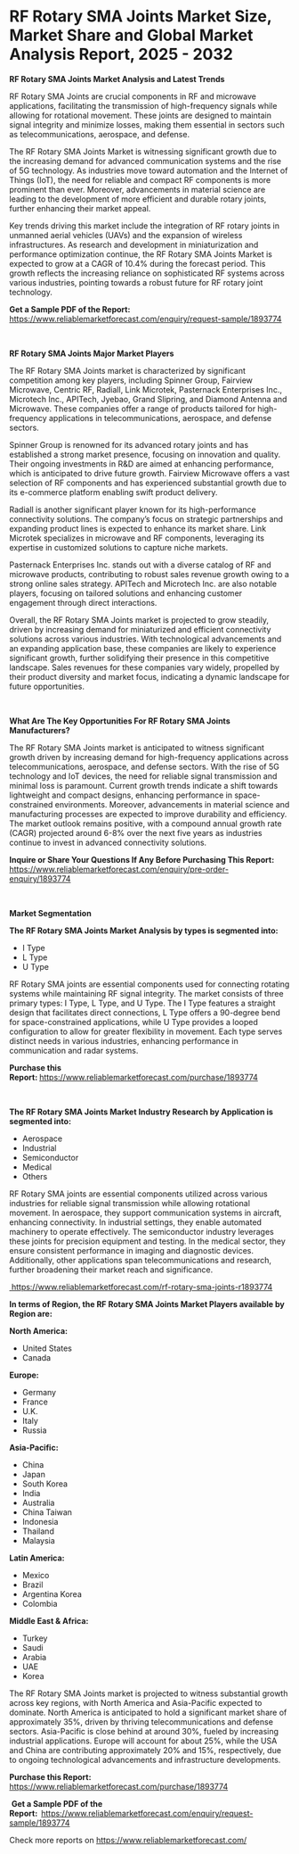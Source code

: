 <p><h1>RF Rotary SMA Joints Market Size, Market Share and Global Market Analysis Report, 2025 - 2032</h1></p><p><strong>RF Rotary SMA Joints Market Analysis and Latest Trends</strong></p>
<p><p>RF Rotary SMA Joints are crucial components in RF and microwave applications, facilitating the transmission of high-frequency signals while allowing for rotational movement. These joints are designed to maintain signal integrity and minimize losses, making them essential in sectors such as telecommunications, aerospace, and defense.</p><p>The RF Rotary SMA Joints Market is witnessing significant growth due to the increasing demand for advanced communication systems and the rise of 5G technology. As industries move toward automation and the Internet of Things (IoT), the need for reliable and compact RF components is more prominent than ever. Moreover, advancements in material science are leading to the development of more efficient and durable rotary joints, further enhancing their market appeal.</p><p>Key trends driving this market include the integration of RF rotary joints in unmanned aerial vehicles (UAVs) and the expansion of wireless infrastructures. As research and development in miniaturization and performance optimization continue, the RF Rotary SMA Joints Market is expected to grow at a CAGR of 10.4% during the forecast period. This growth reflects the increasing reliance on sophisticated RF systems across various industries, pointing towards a robust future for RF rotary joint technology.</p></p>
<p><strong>Get a Sample PDF of the Report:&nbsp;</strong> <a href="https://www.reliablemarketforecast.com/enquiry/request-sample/1893774?utm_campaign=2332&utm_medium=2&utm_source=Github&utm_content=ia&utm_term=13022025&utm_id=rf-rotary-sma-joints">https://www.reliablemarketforecast.com/enquiry/request-sample/1893774</a></p>
<p>&nbsp;</p>
<p><strong>RF Rotary SMA Joints Major Market Players</strong></p>
<p><p>The RF Rotary SMA Joints market is characterized by significant competition among key players, including Spinner Group, Fairview Microwave, Centric RF, Radiall, Link Microtek, Pasternack Enterprises Inc., Microtech Inc., APITech, Jyebao, Grand Slipring, and Diamond Antenna and Microwave. These companies offer a range of products tailored for high-frequency applications in telecommunications, aerospace, and defense sectors.</p><p>Spinner Group is renowned for its advanced rotary joints and has established a strong market presence, focusing on innovation and quality. Their ongoing investments in R&D are aimed at enhancing performance, which is anticipated to drive future growth. Fairview Microwave offers a vast selection of RF components and has experienced substantial growth due to its e-commerce platform enabling swift product delivery.</p><p>Radiall is another significant player known for its high-performance connectivity solutions. The company’s focus on strategic partnerships and expanding product lines is expected to enhance its market share. Link Microtek specializes in microwave and RF components, leveraging its expertise in customized solutions to capture niche markets.</p><p>Pasternack Enterprises Inc. stands out with a diverse catalog of RF and microwave products, contributing to robust sales revenue growth owing to a strong online sales strategy. APITech and Microtech Inc. are also notable players, focusing on tailored solutions and enhancing customer engagement through direct interactions.</p><p>Overall, the RF Rotary SMA Joints market is projected to grow steadily, driven by increasing demand for miniaturized and efficient connectivity solutions across various industries. With technological advancements and an expanding application base, these companies are likely to experience significant growth, further solidifying their presence in this competitive landscape. Sales revenues for these companies vary widely, propelled by their product diversity and market focus, indicating a dynamic landscape for future opportunities.</p></p>
<p>&nbsp;</p>
<p><strong>What Are The Key Opportunities For RF Rotary SMA Joints Manufacturers?</strong></p>
<p><p>The RF Rotary SMA Joints market is anticipated to witness significant growth driven by increasing demand for high-frequency applications across telecommunications, aerospace, and defense sectors. With the rise of 5G technology and IoT devices, the need for reliable signal transmission and minimal loss is paramount. Current growth trends indicate a shift towards lightweight and compact designs, enhancing performance in space-constrained environments. Moreover, advancements in material science and manufacturing processes are expected to improve durability and efficiency. The market outlook remains positive, with a compound annual growth rate (CAGR) projected around 6-8% over the next five years as industries continue to invest in advanced connectivity solutions.</p></p>
<p><strong>Inquire or Share Your Questions If Any Before Purchasing This Report:</strong> <a href="https://www.reliablemarketforecast.com/enquiry/pre-order-enquiry/1893774?utm_campaign=2332&utm_medium=2&utm_source=Github&utm_content=ia&utm_term=13022025&utm_id=rf-rotary-sma-joints">https://www.reliablemarketforecast.com/enquiry/pre-order-enquiry/1893774</a></p>
<p>&nbsp;</p>
<p><strong>Market Segmentation</strong></p>
<p><strong>The RF Rotary SMA Joints Market Analysis by types is segmented into:</strong></p>
<p><ul><li>I Type</li><li>L Type</li><li>U Type</li></ul></p>
<p><p>RF Rotary SMA joints are essential components used for connecting rotating systems while maintaining RF signal integrity. The market consists of three primary types: I Type, L Type, and U Type. The I Type features a straight design that facilitates direct connections, L Type offers a 90-degree bend for space-constrained applications, while U Type provides a looped configuration to allow for greater flexibility in movement. Each type serves distinct needs in various industries, enhancing performance in communication and radar systems.</p></p>
<p><strong>Purchase this Report:&nbsp;</strong><a href="https://www.reliablemarketforecast.com/purchase/1893774?utm_campaign=2332&utm_medium=2&utm_source=Github&utm_content=ia&utm_term=13022025&utm_id=rf-rotary-sma-joints">https://www.reliablemarketforecast.com/purchase/1893774</a></p>
<p>&nbsp;</p>
<p><strong>The RF Rotary SMA Joints Market Industry Research by Application is segmented into:</strong></p>
<p><ul><li>Aerospace</li><li>Industrial</li><li>Semiconductor</li><li>Medical</li><li>Others</li></ul></p>
<p><p>RF Rotary SMA joints are essential components utilized across various industries for reliable signal transmission while allowing rotational movement. In aerospace, they support communication systems in aircraft, enhancing connectivity. In industrial settings, they enable automated machinery to operate effectively. The semiconductor industry leverages these joints for precision equipment and testing. In the medical sector, they ensure consistent performance in imaging and diagnostic devices. Additionally, other applications span telecommunications and research, further broadening their market reach and significance.</p></p>
<p><a href="https://www.reliablemarketforecast.com/rf-rotary-sma-joints-r1893774?utm_campaign=2332&utm_medium=2&utm_source=Github&utm_content=ia&utm_term=13022025&utm_id=rf-rotary-sma-joints">&nbsp;https://www.reliablemarketforecast.com/rf-rotary-sma-joints-r1893774</a></p>
<p><strong>In terms of Region, the RF Rotary SMA Joints Market Players available by Region are:</strong></p>
<p>
    <p> <strong> North America: </strong>
        <ul>
            <li>United States</li>
            <li>Canada</li>
        </ul>
        </p> 
    <p> <strong> Europe: </strong>
        <ul>
            <li>Germany</li>
            <li>France</li>
            <li>U.K.</li>
            <li>Italy</li>
            <li>Russia</li>
        </ul>
        </p> 
    <p> <strong> Asia-Pacific: </strong>
        <ul>
            <li>China</li>
            <li>Japan</li>
            <li>South Korea</li>
            <li>India</li>
            <li>Australia</li>
            <li>China Taiwan</li>
            <li>Indonesia</li>
            <li>Thailand</li>
            <li>Malaysia</li>
        </ul>
        </p> 
    <p> <strong> Latin America: </strong>
        <ul>
            <li>Mexico</li>
            <li>Brazil</li>
            <li>Argentina Korea</li>
            <li>Colombia</li>
        </ul>
        </p> 
    <p> <strong> Middle East & Africa: </strong>
        <ul>
            <li>Turkey</li>
            <li>Saudi</li>
            <li>Arabia</li>
            <li>UAE</li>
            <li>Korea</li>
        </ul>
    </p>
    </p>
<p><p>The RF Rotary SMA Joints market is projected to witness substantial growth across key regions, with North America and Asia-Pacific expected to dominate. North America is anticipated to hold a significant market share of approximately 35%, driven by thriving telecommunications and defense sectors. Asia-Pacific is close behind at around 30%, fueled by increasing industrial applications. Europe will account for about 25%, while the USA and China are contributing approximately 20% and 15%, respectively, due to ongoing technological advancements and infrastructure developments.</p></p>
<p><strong>Purchase this Report: </strong><a href="https://www.reliablemarketforecast.com/purchase/1893774?utm_campaign=2332&utm_medium=2&utm_source=Github&utm_content=ia&utm_term=13022025&utm_id=rf-rotary-sma-joints">https://www.reliablemarketforecast.com/purchase/1893774</a></p>
<p>&nbsp;<strong>Get a Sample PDF of the Report:&nbsp;&nbsp;</strong><a href="https://www.reliablemarketforecast.com/enquiry/request-sample/1893774?utm_campaign=2332&utm_medium=2&utm_source=Github&utm_content=ia&utm_term=13022025&utm_id=rf-rotary-sma-joints">https://www.reliablemarketforecast.com/enquiry/request-sample/1893774</a></p>
<p><strong></strong></p>
<p>Check more reports on <a href="https://www.reliablemarketforecast.com/?utm_campaign=2332&utm_medium=2&utm_source=Github&utm_content=ia&utm_term=13022025&utm_id=rf-rotary-sma-joints">https://www.reliablemarketforecast.com/</a></p>